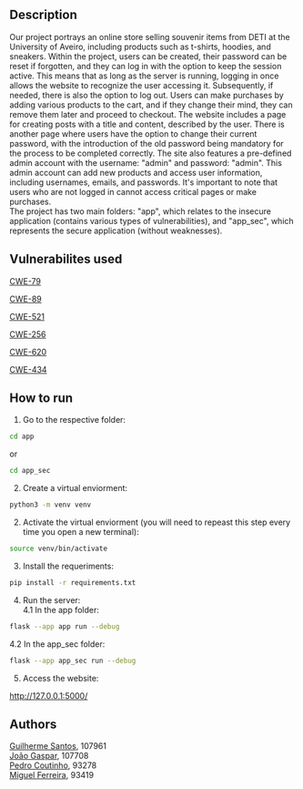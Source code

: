 ## Description
Our project portrays an online store selling souvenir items from DETI at the University of Aveiro, including products such as t-shirts, hoodies, and sneakers. Within the project, users can be created, their password can be reset if forgotten, and they can log in with the option to keep the session active. This means that as long as the server is running, logging in once allows the website to recognize the user accessing it. Subsequently, if needed, there is also the option to log out. Users can make purchases by adding various products to the cart, and if they change their mind, they can remove them later and proceed to checkout. The website includes a page for creating posts with a title and content, described by the user. There is another page where users have the option to change their current password, with the introduction of the old password being mandatory for the process to be completed correctly. The site also features a pre-defined admin account with the username: "admin" and password: "admin". This admin account can add new products and access user information, including usernames, emails, and passwords. It's important to note that users who are not logged in cannot access critical pages or make purchases. <br>
The project has two main folders: "app", which relates to the insecure application (contains various types of vulnerabilities), and "app_sec", which represents the secure application (without weaknesses).

## Vulnerabilites used
[CWE-79](https://cwe.mitre.org/data/definitions/79.html)

[CWE-89](https://cwe.mitre.org/data/definitions/89.html)

[CWE-521](https://cwe.mitre.org/data/definitions/521.html)

[CWE-256](https://cwe.mitre.org/data/definitions/256.html)

[CWE-620](https://cwe.mitre.org/data/definitions/620.html)

[CWE-434](https://cwe.mitre.org/data/definitions/434.html)


## How to run
1. Go to the respective folder:
```bash
cd app
```
or
```bash
cd app_sec
```

2. Create a virtual enviorment:
```bash
python3 -m venv venv
```

2. Activate the virtual enviorment (you will need to repeast this step every time you open a new terminal):
```bash
source venv/bin/activate
```

3. Install the requeriments:
```bash
pip install -r requirements.txt
```

4. Run the server:<br>
4.1 In the app folder:
```bash
flask --app app run --debug
```
4.2 In the app_sec folder:
```bash
flask --app app_sec run --debug
```

5. Access the website:

http://127.0.0.1:5000/


## Authors
[Guilherme Santos](https://github.com/sonic28g), 107961<br>
[João Gaspar](https://github.com/joaogasparp), 107708<br>
[Pedro Coutinho](https://github.com/pmacoutinho), 93278<br>
[Miguel Ferreira](https://github.com/mgLTF), 93419
